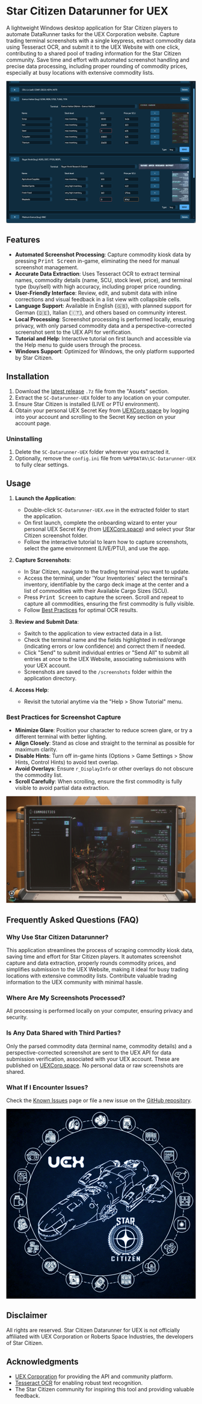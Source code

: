 # Star Citizen Datarunner for UEX

A lightweight Windows desktop application for Star Citizen players to automate DataRunner tasks for the UEX Corporation website. Capture trading terminal screenshots with a single keypress, extract commodity data using Tesseract OCR, and submit it to the UEX Website with one click, contributing to a shared pool of trading information for the Star Citizen community. Save time and effort with automated screenshot handling and precise data processing, including proper rounding of commodity prices, especially at busy locations with extensive commodity lists.

![Application Usage Screenshot](data/app_usage_screenshot.png)

## Features

- **Automated Screenshot Processing**: Capture commodity kiosk data by pressing <kbd>Print Screen</kbd> in-game, eliminating the need for manual screenshot management.
- **Accurate Data Extraction**: Uses Tesseract OCR to extract terminal names, commodity details (name, SCU, stock level, price), and terminal type (buy/sell) with high accuracy, including proper price rounding.
- **User-Friendly Interface**: Review, edit, and submit data with inline corrections and visual feedback in a list view with collapsible cells.
- **Language Support**: Available in English (🇬🇧), with planned support for German (🇩🇪), Italian (🇮🇹), and others based on community interest.
- **Local Processing**: Screenshot processing is performed locally, ensuring privacy, with only parsed commodity data and a perspective-corrected screenshot sent to the UEX API for verification.
- **Tutorial and Help**: Interactive tutorial on first launch and accessible via the Help menu to guide users through the process.
- **Windows Support**: Optimized for Windows, the only platform supported by Star Citizen.

## Installation

1. Download the [latest release](https://github.com/Shebuka/SC-Datarunner-UEX/releases) `.7z` file from the "Assets" section.
2. Extract the `SC-Datarunner-UEX` folder to any location on your computer.
3. Ensure Star Citizen is installed (LIVE or PTU environment).
4. Obtain your personal UEX Secret Key from [UEXCorp.space](https://uexcorp.space/account/home/tab/account_main#panel-secret-key) by logging into your account and scrolling to the Secret Key section on your account page.

### Uninstalling

1. Delete the `SC-Datarunner-UEX` folder wherever you extracted it.
2. Optionally, remove the `config.ini` file from `%APPDATA%\SC-Datarunner-UEX` to fully clear settings.

## Usage

1. **Launch the Application**:
   - Double-click `SC-Datarunner-UEX.exe` in the extracted folder to start the application.
   - On first launch, complete the onboarding wizard to enter your personal UEX Secret Key (from [UEXCorp.space](https://uexcorp.space/account/home/tab/account_main#panel-secret-key)) and select your Star Citizen screenshot folder.
   - Follow the interactive tutorial to learn how to capture screenshots, select the game environment (LIVE/PTU), and use the app.

2. **Capture Screenshots**:
   - In Star Citizen, navigate to the trading terminal you want to update.
   - Access the terminal, under 'Your Inventories' select the terminal's inventory, identifiable by the cargo deck image at the center and a list of commodities with their Available Cargo Sizes (SCU).
   - Press <kbd>Print Screen</kbd> to capture the screen. Scroll and repeat to capture all commodities, ensuring the first commodity is fully visible.
   - Follow [Best Practices](#best-practices-for-screenshot-capture) for optimal OCR results.

3. **Review and Submit Data**:
   - Switch to the application to view extracted data in a list.
   - Check the terminal name and the fields highlighted in red/orange (indicating errors or low confidence) and correct them if needed.
   - Click "Send" to submit individual entries or "Send All" to submit all entries at once to the UEX Website, associating submissions with your UEX account.
   - Screenshots are saved to the `/screenshots` folder within the application directory.

4. **Access Help**:
   - Revisit the tutorial anytime via the "Help > Show Tutorial" menu.

### Best Practices for Screenshot Capture

- **Minimize Glare**: Position your character to reduce screen glare, or try a different terminal with better lighting.
- **Align Closely**: Stand as close and straight to the terminal as possible for maximum clarity.
- **Disable Hints**: Turn off in-game hints (Options > Game Settings > Show Hints, Control Hints) to avoid text overlap.
- **Avoid Overlays**: Ensure `r_DisplayInfo` or other overlays do not obscure the commodity list.
- **Scroll Carefully**: When scrolling, ensure the first commodity is fully visible to avoid partial data extraction.

![In-Game Terminal Screenshot](data/terminal_screenshot.jpg)

## Frequently Asked Questions (FAQ)

### Why Use Star Citizen Datarunner?
This application streamlines the process of scraping commodity kiosk data, saving time and effort for Star Citizen players. It automates screenshot capture and data extraction, properly rounds commodity prices, and simplifies submission to the UEX Website, making it ideal for busy trading locations with extensive commodity lists. Contribute valuable trading information to the UEX community with minimal hassle.

### Where Are My Screenshots Processed?
All processing is performed locally on your computer, ensuring privacy and security.

### Is Any Data Shared with Third Parties?
Only the parsed commodity data (terminal name, commodity details) and a perspective-corrected screenshot are sent to the UEX API for data submission verification, associated with your UEX account. These are published on [UEXCorp.space](https://uexcorp.space/data/home). No personal data or raw screenshots are shared.

### What If I Encounter Issues?
Check the [Known Issues](https://github.com/Shebuka/SC-Datarunner-UEX/issues?q=is%3Aopen+is%3Aissue+label%3Abug) page or file a new issue on the [GitHub repository](https://github.com/Shebuka/SC-Datarunner-UEX/issues).

![Application icon](data/icon@512.png)

## Disclaimer

All rights are reserved. Star Citizen Datarunner for UEX is not officially affiliated with UEX Corporation or Roberts Space Industries, the developers of Star Citizen.

## Acknowledgments

- [UEX Corporation](https://uexcorp.space/) for providing the API and community platform.
- [Tesseract OCR](https://github.com/tesseract-ocr/tesseract) for enabling robust text recognition.
- The Star Citizen community for inspiring this tool and providing valuable feedback.
